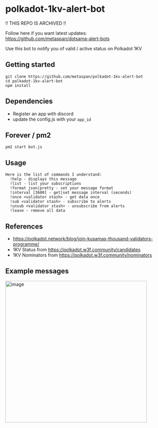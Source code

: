 # polkadot-1kv-alert-bot

!! THIS REPO IS ARCHIVED !!

Follow here if you want latest updates: https://github.com/metaspan/dotsama-alert-bots

Use this bot to notify you of valid / active status on Polkadot 1KV

## Getting started

```
git clone https://github.com/metaspan/polkadot-1kv-alert-bot
cd polkadot-1kv-alert-bot
npm install
```

## Dependencies

- Register an app with discord
- update the config.js with your `app_id`

## Forever / pm2

`pm2 start bot.js`

## Usage

```
Here is the list of commands I understand:
  !help - displays this message
  !list - list your subscriptions
  !format json|pretty - set your message format
  !interval [3600] - get|set message interval (seconds)
  !once <validator stash> - get data once
  !sub <validator stash> - subscribe to alerts
  !unsub <validator stash> - unsubscribe from alerts
  !leave - remove all data
```

## References

- https://polkadot.network/blog/join-kusamas-thousand-validators-programme/
- 1KV Status from https://polkadot.w3f.community/candidates
- 1KV Nominators from https://polkadot.w3f.community/nominators

## Example messages

<img width="441" alt="image" src="https://user-images.githubusercontent.com/1845970/179616600-8afb0e70-ac39-4aa3-93c4-456b428a9128.png">

